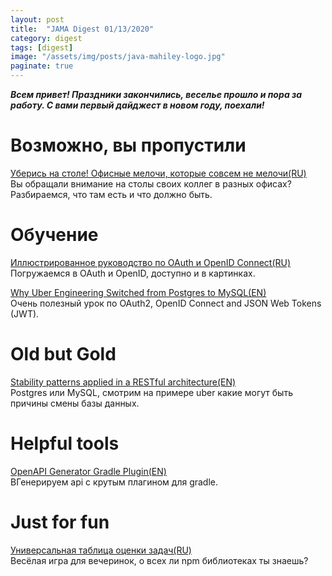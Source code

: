 ```yaml
---
layout: post
title:  "JAMA Digest 01/13/2020"
category: digest
tags: [digest]
image: "/assets/img/posts/java-mahiley-logo.jpg"
paginate: true
---
```

***Всем привет! Праздники закончились, веселье прошло и пора за работу. С вами первый дайджест в новом году, поехали!***

# Возможно, вы пропустили

[Уберись на столе! Офисные мелочи, которые совсем не мелочи(RU)](https://habr.com/ru/company/ruvds/blog/481286/)    
Вы обращали внимание на столы своих коллег в разных офисах? Разбираемся, что там есть и что должно быть.  

# Обучение

[Иллюстрированное руководство по OAuth и OpenID Connect(RU)](https://habr.com/ru/company/flant/blog/475942/)  
Погружаемся в OAuth и OpenID, доступно и в картинках.  

[Why Uber Engineering Switched from Postgres to MySQL(EN)](https://eng.uber.com/mysql-migration/:G:s&s_kwcid=AL!5668!3!296249057644!b!!g!!&aid=7010a000002LUv2AAG&promo=&oid=&utm_source=non_branded&utm_medium=digital_paid_search_google&utm_campaign=XYZ_EMEA_Dynamic&utm_content=)   
Очень полезный урок по OAuth2, OpenID Connect and JSON Web Tokens (JWT).  

# Old but Gold

[Stability patterns applied in a RESTful architecture(EN)](https://eng.uber.com/mysql-migration/)  
Postgres или MySQL, смотрим на примере uber какие могут быть причины смены базы данных.  

# Helpful tools

[OpenAPI Generator Gradle Plugin(EN)](https://github.com/OpenAPITools/openapi-generator/tree/master/modules/openapi-generator-gradle-plugin)  
ВГенерируем api с крутым плагином для gradle.  

# Just for fun

[Универсальная таблица оценки задач(RU)](https://npmdrinkinggame.party/)  
Весёлая игра для вечеринок, о всех ли npm библиотеках ты знаешь?  




